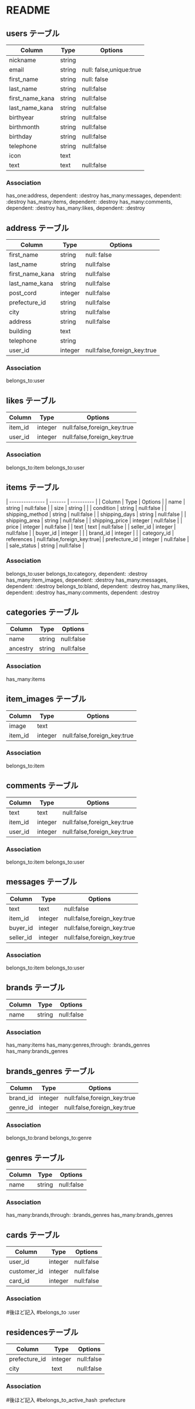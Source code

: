 
# README

## users テーブル

| Column          | Type   | Options                 |
| --------------- | ------ | ----------------------- |
| nickname        | string |                         |
| email           | string | null: false,unique:true |
| first_name      | string | null: false             |
| last_name       | string | null:false              |
| first_name_kana | string | null:false              |
| last_name_kana  | string | null:false              |
| birthyear       | string | null:false              |
| birthmonth      | string | null:false              |
| birthday        | string | null:false              |
| telephone       | string | null:false              |
| icon            | text   |                         |
| text            | text   | null:false              |

### Association

has_one:address, dependent: :destroy
has_many:messages, dependent: :destroy
has_many:items, dependent: :destroy
has_many:comments, dependent: :destroy
has_many:likes, dependent: :destroy

## address テーブル

| Column          | Type    | Options                     |
| --------------- | ------- | --------------------------- |
| first_name      | string  | null: false                 |
| last_name       | string  | null:false                  |
| first_name_kana | string  | null:false                  |
| last_name_kana  | string  | null:false                  |
| post_cord       | integer | null:false                  |
| prefecture_id   | string  | null:false                  |
| city            | string  | null:false                  |
| address         | string  | null:false                  |
| building        | text    |                             |
| telephone       | string  |                             |
| user_id         | integer | null:false,foreign_key:true |

### Association

belongs_to:user

## likes テーブル

| Column  | Type    | Options                     |
| ------- | ------- | --------------------------- |
| item_id | integer | null:false,foreign_key:true |
| user_id | integer | null:false,foreign_key:true |

### Association

belongs_to:item
belongs_to:user

## items テーブル

| --------------- | ------- | ---------- |
| Column | Type | Options |
| name | string | null:false |
| size | string | |
| condition | string | null:false |
| shipping_method | string | null:false |
| shipping_days | string | null:false |
| shipping_area | string | null:false |
| shipping_price | integer | null:false |
| price | integer | null:false |
| text | text | null:false |
| seller_id | integer | null:false |
| buyer_id | integer | |
| brand_id | integer | |
| category_id | references | null:false,foreign_key:true|
| prefecture_id | integer | null:false |
| sale_status | string | null:false |

### Association

belongs_to:user
belongs_to:category, dependent: :destroy
has_many:item_images, dependent: :destroy
has_many:messages, dependent: :destroy
belongs_to:bland, dependent: :destroy
has_many:likes, dependent: :destroy
has_many:comments, dependent: :destroy

## categories テーブル

| Column     | Type   | Options    |
| ------     | ------ | ---------- |
| name       | string | null:false |
| ancestry   | string | null:false |

### Association

has_many:items

## item_images テーブル

| Column  | Type    | Options                     |
| ------- | ------- | --------------------------- |
| image   | text    |                             |
| item_id | integer | null:false,foreign_key:true |

### Association

belongs_to:item

## comments テーブル

| Column  | Type    | Options                     |
| ------- | ------- | --------------------------- |
| text    | text    | null:false                  |
| item_id | integer | null:false,foreign_key:true |
| user_id | integer | null:false,foreign_key:true |

### Association

belongs_to:item
belongs_to:user

## messages テーブル

| Column    | Type    | Options                     |
| --------- | ------- | --------------------------- |
| text      | text    | null:false                  |
| item_id   | integer | null:false,foreign_key:true |
| buyer_id  | integer | null:false,foreign_key:true |
| seller_id | integer | null:false,foreign_key:true |

### Association

belongs_to:item
belongs_to:user

## brands テーブル

| Column | Type   | Options    |
| ------ | ------ | ---------- |
| name   | string | null:false |

### Association

has_many:items
has_many:genres,through: :brands_genres
has_many:brands_genres

## brands_genres テーブル

| Column   | Type    | Options                     |
| -------- | ------- | --------------------------- |
| brand_id | integer | null:false,foreign_key:true |
| genre_id | integer | null:false,foreign_key:true |

### Association

belongs_to:brand
belongs_to:genre

## genres テーブル

| Column | Type   | Options    |
| ------ | ------ | ---------- |
| name   | string | null:false |

### Association

has_many:brands,through: :brands_genres
has_many:brands_genres



## cards テーブル

| Column        | Type   | Options    |
| ------        | ------ | ---------- |
| user_id       | integer | null:false |
| customer_id   | integer | null:false |
| card_id       | integer | null:false |

### Association
#後ほど記入
#belongs_to :user 



##  residencesテーブル

| Column          | Type   | Options    |
| ------          | ------ | ---------- |
| prefecture_id   | integer | null:false |
| city            | text | null:false |

### Association
#後ほど記入
#belongs_to_active_hash :prefecture

